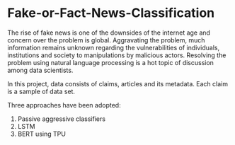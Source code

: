 # Fake-or-Fact-News-Classification

The rise of fake news is one of the downsides of the internet age and concern over the problem is global. Aggravating the problem, much information remains unknown regarding the vulnerabilities of individuals, institutions and society to manipulations by malicious actors.
Resolving the problem using natural language processing is a hot topic of discussion among data scientists. 

In this project, data consists of claims, articles and its metadata. Each claim is a sample of data set. 

Three approaches have been adopted:
1. Passive aggressive classifiers
2. LSTM
3. BERT using TPU


